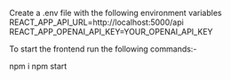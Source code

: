 Create a .env file with the following environment variables 
REACT_APP_API_URL=http://localhost:5000/api
REACT_APP_OPENAI_API_KEY=YOUR_OPENAI_API_KEY


To start the frontend run the following commands:-

npm i 
npm start

